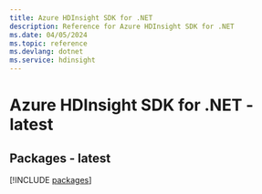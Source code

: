 ```yaml
---
title: Azure HDInsight SDK for .NET
description: Reference for Azure HDInsight SDK for .NET
ms.date: 04/05/2024
ms.topic: reference
ms.devlang: dotnet
ms.service: hdinsight
---
```

# Azure HDInsight SDK for .NET - latest
## Packages - latest
[!INCLUDE [packages](hdinsight-index.md)]
